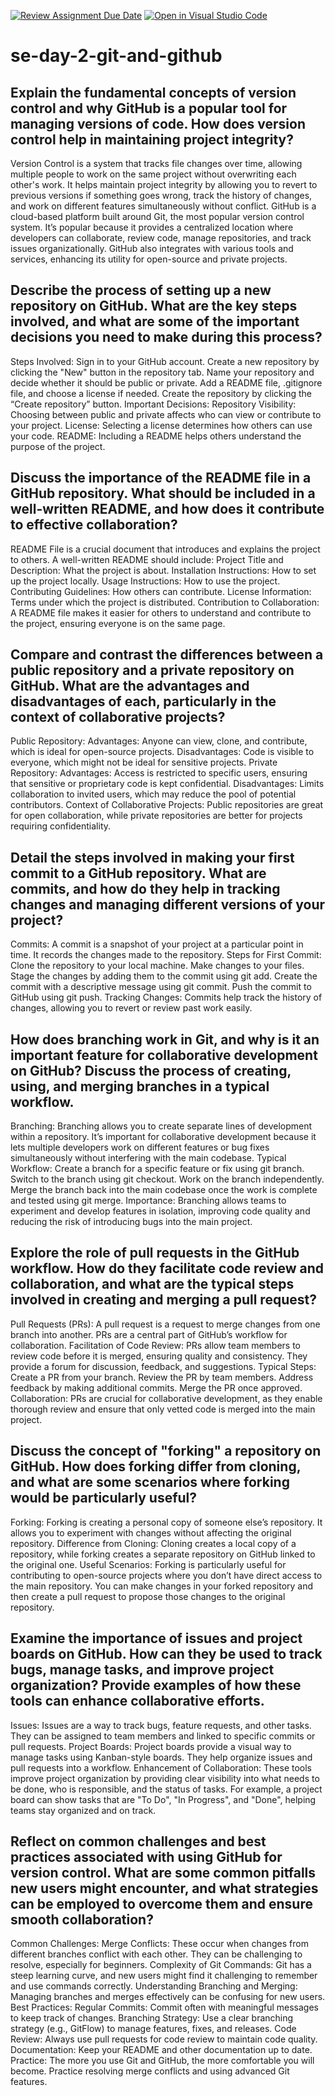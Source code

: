 [![Review Assignment Due Date](https://classroom.github.com/assets/deadline-readme-button-22041afd0340ce965d47ae6ef1cefeee28c7c493a6346c4f15d667ab976d596c.svg)](https://classroom.github.com/a/8wgCKhpZ)
[![Open in Visual Studio Code](https://classroom.github.com/assets/open-in-vscode-2e0aaae1b6195c2367325f4f02e2d04e9abb55f0b24a779b69b11b9e10269abc.svg)](https://classroom.github.com/online_ide?assignment_repo_id=15584903&assignment_repo_type=AssignmentRepo)
# se-day-2-git-and-github
## Explain the fundamental concepts of version control and why GitHub is a popular tool for managing versions of code. How does version control help in maintaining project integrity?

Version Control is a system that tracks file changes over time, allowing multiple people to work on the same project without overwriting each other's work. It helps maintain project integrity by allowing you to revert to previous versions if something goes wrong, track the history of changes, and work on different features simultaneously without conflict.
GitHub is a cloud-based platform built around Git, the most popular version control system. It’s popular because it provides a centralized location where developers can collaborate, review code, manage repositories, and track issues organizationally. GitHub also integrates with various tools and services, enhancing its utility for open-source and private projects.


## Describe the process of setting up a new repository on GitHub. What are the key steps involved, and what are some of the important decisions you need to make during this process?

Steps Involved:
Sign in to your GitHub account.
Create a new repository by clicking the "New" button in the repository tab.
Name your repository and decide whether it should be public or private.
Add a README file, .gitignore file, and choose a license if needed.
Create the repository by clicking the “Create repository” button.
Important Decisions:
Repository Visibility: Choosing between public and private affects who can view or contribute to your project.
License: Selecting a license determines how others can use your code.
README: Including a README helps others understand the purpose of the project.


## Discuss the importance of the README file in a GitHub repository. What should be included in a well-written README, and how does it contribute to effective collaboration?

README File is a crucial document that introduces and explains the project to others. A well-written README should include:
Project Title and Description: What the project is about.
Installation Instructions: How to set up the project locally.
Usage Instructions: How to use the project.
Contributing Guidelines: How others can contribute.
License Information: Terms under which the project is distributed.
Contribution to Collaboration: A README file makes it easier for others to understand and contribute to the project, ensuring everyone is on the same page.


## Compare and contrast the differences between a public repository and a private repository on GitHub. What are the advantages and disadvantages of each, particularly in the context of collaborative projects?
Public Repository:
Advantages: Anyone can view, clone, and contribute, which is ideal for open-source projects.
Disadvantages: Code is visible to everyone, which might not be ideal for sensitive projects.
Private Repository:
Advantages: Access is restricted to specific users, ensuring that sensitive or proprietary code is kept confidential.
Disadvantages: Limits collaboration to invited users, which may reduce the pool of potential contributors.
Context of Collaborative Projects: Public repositories are great for open collaboration, while private repositories are better for projects requiring confidentiality.



## Detail the steps involved in making your first commit to a GitHub repository. What are commits, and how do they help in tracking changes and managing different versions of your project?

Commits: A commit is a snapshot of your project at a particular point in time. It records the changes made to the repository.
Steps for First Commit:
Clone the repository to your local machine.
Make changes to your files.
Stage the changes by adding them to the commit using git add.
Create the commit with a descriptive message using git commit.
Push the commit to GitHub using git push.
Tracking Changes: Commits help track the history of changes, allowing you to revert or review past work easily.


## How does branching work in Git, and why is it an important feature for collaborative development on GitHub? Discuss the process of creating, using, and merging branches in a typical workflow.

Branching: Branching allows you to create separate lines of development within a repository. It’s important for collaborative development because it lets multiple developers work on different features or bug fixes simultaneously without interfering with the main codebase.
Typical Workflow:
Create a branch for a specific feature or fix using git branch.
Switch to the branch using git checkout.
Work on the branch independently.
Merge the branch back into the main codebase once the work is complete and tested using git merge.
Importance: Branching allows teams to experiment and develop features in isolation, improving code quality and reducing the risk of introducing bugs into the main project.


## Explore the role of pull requests in the GitHub workflow. How do they facilitate code review and collaboration, and what are the typical steps involved in creating and merging a pull request?

Pull Requests (PRs): A pull request is a request to merge changes from one branch into another. PRs are a central part of GitHub’s workflow for collaboration.
Facilitation of Code Review: PRs allow team members to review code before it is merged, ensuring quality and consistency. They provide a forum for discussion, feedback, and suggestions.
Typical Steps:
Create a PR from your branch.
Review the PR by team members.
Address feedback by making additional commits.
Merge the PR once approved.
Collaboration: PRs are crucial for collaborative development, as they enable thorough review and ensure that only vetted code is merged into the main project.


## Discuss the concept of "forking" a repository on GitHub. How does forking differ from cloning, and what are some scenarios where forking would be particularly useful?

Forking: Forking is creating a personal copy of someone else’s repository. It allows you to experiment with changes without affecting the original repository.
Difference from Cloning: Cloning creates a local copy of a repository, while forking creates a separate repository on GitHub linked to the original one.
Useful Scenarios: Forking is particularly useful for contributing to open-source projects where you don’t have direct access to the main repository. You can make changes in your forked repository and then create a pull request to propose those changes to the original repository.


## Examine the importance of issues and project boards on GitHub. How can they be used to track bugs, manage tasks, and improve project organization? Provide examples of how these tools can enhance collaborative efforts.

Issues: Issues are a way to track bugs, feature requests, and other tasks. They can be assigned to team members and linked to specific commits or pull requests.
Project Boards: Project boards provide a visual way to manage tasks using Kanban-style boards. They help organize issues and pull requests into a workflow.
Enhancement of Collaboration: These tools improve project organization by providing clear visibility into what needs to be done, who is responsible, and the status of tasks. For example, a project board can show tasks that are "To Do", "In Progress", and "Done", helping teams stay organized and on track.


## Reflect on common challenges and best practices associated with using GitHub for version control. What are some common pitfalls new users might encounter, and what strategies can be employed to overcome them and ensure smooth collaboration?

Common Challenges:
Merge Conflicts: These occur when changes from different branches conflict with each other. They can be challenging to resolve, especially for beginners.
Complexity of Git Commands: Git has a steep learning curve, and new users might find it challenging to remember and use commands correctly.
Understanding Branching and Merging: Managing branches and merges effectively can be confusing for new users.
Best Practices:
Regular Commits: Commit often with meaningful messages to keep track of changes.
Branching Strategy: Use a clear branching strategy (e.g., GitFlow) to manage features, fixes, and releases.
Code Review: Always use pull requests for code review to maintain code quality.
Documentation: Keep your README and other documentation up to date.
Practice: The more you use Git and GitHub, the more comfortable you will become. Practice resolving merge conflicts and using advanced Git features.
